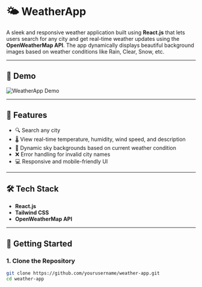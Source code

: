 # 🌤️ WeatherApp

A sleek and responsive weather application built using **React.js** that lets users search for any city and get real-time weather updates using the **OpenWeatherMap API**. The app dynamically displays beautiful background images based on weather conditions like Rain, Clear, Snow, etc.

---

## 📸 Demo

![WeatherApp Demo](https://your-demo-screenshot-url.com)  
<!-- Replace with real screenshot or GIF -->

---

## 🚀 Features

- 🔍 Search any city
- 🌡️ View real-time temperature, humidity, wind speed, and description
- 🎨 Dynamic sky backgrounds based on current weather condition
- ❌ Error handling for invalid city names
- 💻 Responsive and mobile-friendly UI

---

## 🛠️ Tech Stack

- **React.js**
- **Tailwind CSS**
- **OpenWeatherMap API**

---

## 🔧 Getting Started

### 1. Clone the Repository

```bash
git clone https://github.com/yourusername/weather-app.git
cd weather-app
